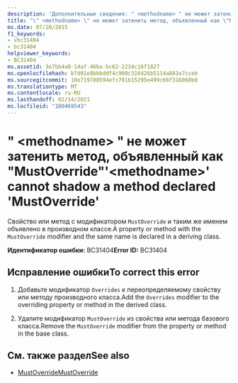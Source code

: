 ```yaml
---
description: 'Дополнительные сведения: " <methodname> " не может затенить метод, объявленный как "MustOverride"'
title: "\" <methodname> \" не может затенить метод, объявленный как \"MustOverride\""
ms.date: 07/20/2015
f1_keywords:
- vbc31404
- bc31404
helpviewer_keywords:
- BC31404
ms.assetid: 3e7bb4a0-14af-46ba-bc62-2234c16f1827
ms.openlocfilehash: b7d01e8bbbddf4c960c316426b5114a881e7cceb
ms.sourcegitcommit: 10e719780594efc781b15295e499c66f316068b8
ms.translationtype: MT
ms.contentlocale: ru-RU
ms.lasthandoff: 02/14/2021
ms.locfileid: "100469543"
---
```

# <a name="methodname-cannot-shadow-a-method-declared-mustoverride"></a><span data-ttu-id="25fe4-103">" \<methodname> " не может затенить метод, объявленный как "MustOverride"</span><span class="sxs-lookup"><span data-stu-id="25fe4-103">'\<methodname>' cannot shadow a method declared 'MustOverride'</span></span>

<span data-ttu-id="25fe4-104">Свойство или метод с модификатором `MustOverride` и таким же именем объявлено в производном классе.</span><span class="sxs-lookup"><span data-stu-id="25fe4-104">A property or method with the `MustOverride` modifier and the same name is declared in a deriving class.</span></span>  
  
 <span data-ttu-id="25fe4-105">**Идентификатор ошибки:** BC31404</span><span class="sxs-lookup"><span data-stu-id="25fe4-105">**Error ID:** BC31404</span></span>  
  
## <a name="to-correct-this-error"></a><span data-ttu-id="25fe4-106">Исправление ошибки</span><span class="sxs-lookup"><span data-stu-id="25fe4-106">To correct this error</span></span>  
  
1. <span data-ttu-id="25fe4-107">Добавьте модификатор `Overrides` к переопределяемому свойству или методу производного класса.</span><span class="sxs-lookup"><span data-stu-id="25fe4-107">Add the `Overrides` modifier to the overriding property or method in the derived class.</span></span>  
  
2. <span data-ttu-id="25fe4-108">Удалите модификатор `MustOverride` из свойства или метода базового класса.</span><span class="sxs-lookup"><span data-stu-id="25fe4-108">Remove the `MustOverride` modifier from the property or method in the base class.</span></span>  
  
## <a name="see-also"></a><span data-ttu-id="25fe4-109">См. также раздел</span><span class="sxs-lookup"><span data-stu-id="25fe4-109">See also</span></span>

- [<span data-ttu-id="25fe4-110">MustOverride</span><span class="sxs-lookup"><span data-stu-id="25fe4-110">MustOverride</span></span>](../language-reference/modifiers/mustoverride.md)
